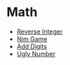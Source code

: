 # Math
 * [Reverse Integer](reverse_integer.md)
 * [Nim Game](nim_game.md)
 * [Add Digits](add_digits.md)
 * [Ugly Number](ugly_number.md)
